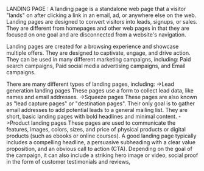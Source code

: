 LANDING PAGE :
A landing page is a standalone web page that a visitor "lands" on after clicking a link in an email, ad, or anywhere else on the web. Landing pages are designed to convert visitors into leads, signups, or sales. They are different from homepages and other web pages in that they are focused on one goal and are disconnected from a website's navigation.

Landing pages are created for a browsing experience and showcase multiple offers. They are designed to captivate, engage, and drive action. They can be used in many different marketing campaigns, including: Paid search campaigns, Paid social media advertising campaigns, and Email campaigns.

There are many different types of landing pages, including:
->Lead generation landing pages
These pages use a form to collect lead data, like names and email addresses.
->Squeeze pages
These pages are also known as "lead capture pages" or "destination pages". Their only goal is to gather email addresses to add potential leads to a general mailing list. They are short, basic landing pages with bold headlines and minimal content.
->Product landing pages
These pages are used to communicate the features, images, colors, sizes, and price of physical products or digital products (such as ebooks or online courses).
A good landing page typically includes a compelling headline, a persuasive subheading with a clear value proposition, and an obvious call to action (CTA). Depending on the goal of the campaign, it can also include a striking hero image or video, social proof in the form of customer testimonials and reviews, 
